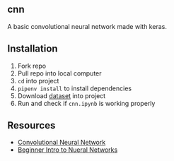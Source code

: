## cnn
A basic convolutional neural network made with keras.

## Installation
1. Fork repo
2. Pull repo into local computer
3. `cd` into project
4. `pipenv install` to install dependencies
5. Download [dataset](https://drive.google.com/drive/u/0/folders/1dZvL1gi5QLwOGrfdn9XEsi4EnXx535bD) into project
5. Run and check if `cnn.ipynb` is working properly

## Resources
* [Convolutional Neural Network](https://www.youtube.com/playlist?list=PLuhqtP7jdD8CD6rOWy20INGM44kULvrHu)
* [Beginner Intro to Nueral Networks](https://www.youtube.com/playlist?list=PLxt59R_fWVzT9bDxA76AHm3ig0Gg9S3So)
